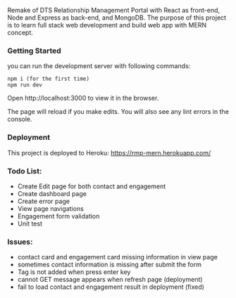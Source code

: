 Remake of DTS Relationship Management Portal with React as front-end, Node and Express as back-end, and MongoDB. The purpose of this project is to learn full stack web development and build web app with MERN concept.

### Getting Started
you can run the development server with following commands:
```
npm i (for the first time)
npm run dev
```
Open http://localhost:3000 to view it in the browser.

The page will reload if you make edits.
You will also see any lint errors in the console.

### Deployment
This project is deployed to Heroku:
https://rmp-mern.herokuapp.com/

### Todo List:
- Create Edit page for both contact and engagement
- Create dashboard page
- Create error page
- View page navigations
- Engagement form validation
- Unit test

### Issues:
- contact card and engagement card missing information in view page
- sometimes contact information is missing after submit the form
- Tag is not added when press enter key
- cannot GET message appears when refresh page (deployment)
- fail to load contact and engagement result in deployment (fixed)
